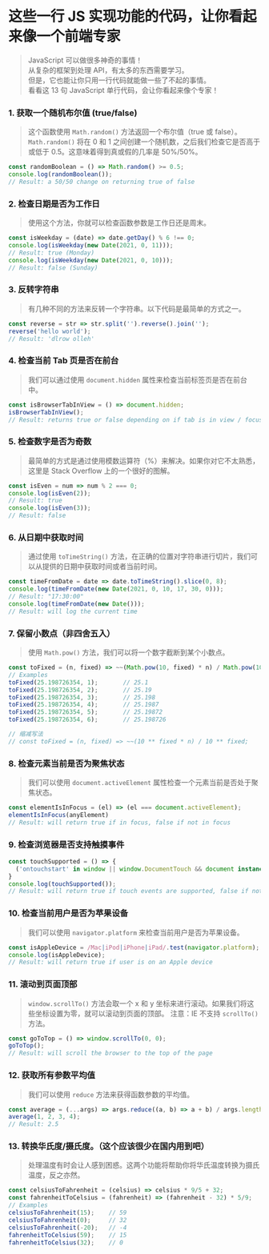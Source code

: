 # 这些一行 JS 实现功能的代码，让你看起来像一个前端专家

> JavaScript 可以做很多神奇的事情！<br>
> 从复杂的框架到处理 API，有太多的东西需要学习。<br>
> 但是，它也能让你只用一行代码就能做一些了不起的事情。<br>
> 看看这 13 句 JavaScript 单行代码，会让你看起来像个专家！<br>

### 1. 获取一个随机布尔值 (true/false)

> 这个函数使用 `Math.random()` 方法返回一个布尔值（true 或 false）。`Math.random()` 将在 0 和 1 之间创建一个随机数，之后我们检查它是否高于或低于 0.5。这意味着得到真或假的几率是 50%/50%。

```js
const randomBoolean = () => Math.random() >= 0.5;
console.log(randomBoolean());
// Result: a 50/50 change on returning true of false
```

### 2. 检查日期是否为工作日

> 使用这个方法，你就可以检查函数参数是工作日还是周末。

```js
const isWeekday = (date) => date.getDay() % 6 !== 0;
console.log(isWeekday(new Date(2021, 0, 11)));
// Result: true (Monday)
console.log(isWeekday(new Date(2021, 0, 10)));
// Result: false (Sunday)
```

### 3. 反转字符串

> 有几种不同的方法来反转一个字符串。以下代码是最简单的方式之一。

```js
const reverse = str => str.split('').reverse().join('');
reverse('hello world');     
// Result: 'dlrow olleh'
```
### 4. 检查当前 Tab 页是否在前台

> 我们可以通过使用 `document.hidden` 属性来检查当前标签页是否在前台中。

```js
const isBrowserTabInView = () => document.hidden;
isBrowserTabInView();
// Result: returns true or false depending on if tab is in view / focus
```

### 5. 检查数字是否为奇数

> 最简单的方式是通过使用模数运算符（%）来解决。如果你对它不太熟悉，这里是 Stack Overflow 上的一个很好的图解。

```js
const isEven = num => num % 2 === 0;
console.log(isEven(2));
// Result: true
console.log(isEven(3));
// Result: false
```
### 6. 从日期中获取时间

> 通过使用 `toTimeString()` 方法，在正确的位置对字符串进行切片，我们可以从提供的日期中获取时间或者当前时间。

```js
const timeFromDate = date => date.toTimeString().slice(0, 8);
console.log(timeFromDate(new Date(2021, 0, 10, 17, 30, 0))); 
// Result: "17:30:00"
console.log(timeFromDate(new Date()));
// Result: will log the current time
```
### 7. 保留小数点（非四舍五入）

> 使用 `Math.pow()` 方法，我们可以将一个数字截断到某个小数点。

```js
const toFixed = (n, fixed) => ~~(Math.pow(10, fixed) * n) / Math.pow(10, fixed);
// Examples
toFixed(25.198726354, 1);       // 25.1
toFixed(25.198726354, 2);       // 25.19
toFixed(25.198726354, 3);       // 25.198
toFixed(25.198726354, 4);       // 25.1987
toFixed(25.198726354, 5);       // 25.19872
toFixed(25.198726354, 6);       // 25.198726

// 缩减写法
// const toFixed = (n, fixed) => ~~(10 ** fixed * n) / 10 ** fixed;
```

### 8. 检查元素当前是否为聚焦状态

> 我们可以使用 `document.activeElement` 属性检查一个元素当前是否处于聚焦状态。

```js
const elementIsInFocus = (el) => (el === document.activeElement);
elementIsInFocus(anyElement)
// Result: will return true if in focus, false if not in focus
```

### 9. 检查浏览器是否支持触摸事件

```js
const touchSupported = () => {
  ('ontouchstart' in window || window.DocumentTouch && document instanceof window.DocumentTouch);
}
console.log(touchSupported());
// Result: will return true if touch events are supported, false if not
```

### 10. 检查当前用户是否为苹果设备

> 我们可以使用 `navigator.platform` 来检查当前用户是否为苹果设备。

```js
const isAppleDevice = /Mac|iPod|iPhone|iPad/.test(navigator.platform);
console.log(isAppleDevice);
// Result: will return true if user is on an Apple device
```

### 11. 滚动到页面顶部

> `window.scrollTo()` 方法会取一个 x 和 y 坐标来进行滚动。如果我们将这些坐标设置为零，就可以滚动到页面的顶部。
注意：IE 不支持 `scrollTo()` 方法。
```js
const goToTop = () => window.scrollTo(0, 0);
goToTop();
// Result: will scroll the browser to the top of the page
```

### 12. 获取所有参数平均值

> 我们可以使用 `reduce` 方法来获得函数参数的平均值。

```js
const average = (...args) => args.reduce((a, b) => a + b) / args.length;
average(1, 2, 3, 4);
// Result: 2.5
```

### 13. 转换华氏度/摄氏度。（这个应该很少在国内用到吧）

> 处理温度有时会让人感到困惑。这两个功能将帮助你将华氏温度转换为摄氏温度，反之亦然。

```js
const celsiusToFahrenheit = (celsius) => celsius * 9/5 + 32;
const fahrenheitToCelsius = (fahrenheit) => (fahrenheit - 32) * 5/9;
// Examples
celsiusToFahrenheit(15);    // 59
celsiusToFahrenheit(0);     // 32
celsiusToFahrenheit(-20);   // -4
fahrenheitToCelsius(59);    // 15
fahrenheitToCelsius(32);    // 0
```